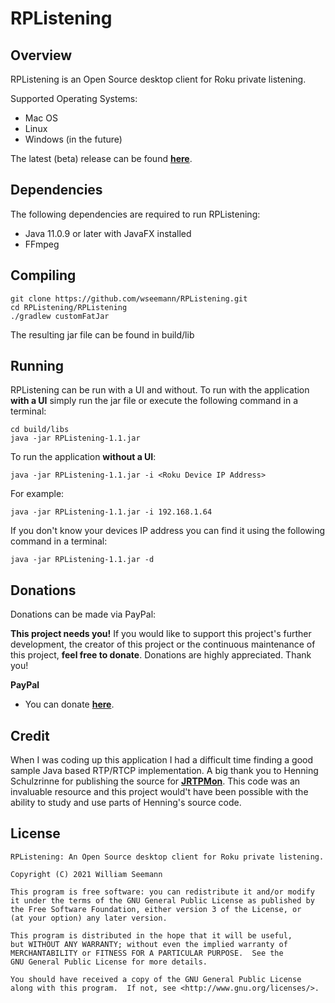 RPListening
============================

Overview
------------

RPListening is an Open Source desktop client for Roku private listening.

Supported Operating Systems:
* Mac OS
* Linux
* Windows (in the future)

The latest (beta) release can be found [**here**](https://github.com/wseemann/RPListening/releases/latest/).

Dependencies
------------

The following dependencies are required to run RPListening:
* Java 11.0.9 or later with JavaFX installed
* FFmpeg

Compiling
------------

    git clone https://github.com/wseemann/RPListening.git
    cd RPListening/RPListening
    ./gradlew customFatJar

The resulting jar file can be found in build/lib

Running
------------

RPListening can be run with a UI and without. To run with the application **with a UI** simply run the jar file
or execute the following command in a terminal:

    cd build/libs
    java -jar RPListening-1.1.jar

To run the application **without a UI**:

    java -jar RPListening-1.1.jar -i <Roku Device IP Address>

For example:

    java -jar RPListening-1.1.jar -i 192.168.1.64

If you don't know your devices IP address you can find it using the following command in a terminal:

    java -jar RPListening-1.1.jar -d

Donations
------------

Donations can be made via PayPal:

**This project needs you!** If you would like to support this project's further development, the creator of this project or the continuous maintenance of this project, **feel free to donate**. Donations are highly appreciated. Thank you!

**PayPal**

- You can donate [**here**](https://www.paypal.com/donate/?cmd=_s-xclick&hosted_button_id=DR3PCSQTSSCMU).

Credit
------------
When I was coding up this application I had a difficult time finding a good sample Java based RTP/RTCP implementation. A big thank you to Henning Schulzrinne for publishing the source for [**JRTPMon**](https://www.cs.columbia.edu/~hgs/teaching/ais/1998/projects/java_rtp/JRTPMon.tar.gz). This code was an invaluable resource and this project would't have been possible with the ability to study and use parts of Henning's source code.

License
------------

```
RPListening: An Open Source desktop client for Roku private listening.
 
Copyright (C) 2021 William Seemann

This program is free software: you can redistribute it and/or modify
it under the terms of the GNU General Public License as published by
the Free Software Foundation, either version 3 of the License, or
(at your option) any later version.

This program is distributed in the hope that it will be useful,
but WITHOUT ANY WARRANTY; without even the implied warranty of
MERCHANTABILITY or FITNESS FOR A PARTICULAR PURPOSE.  See the
GNU General Public License for more details.

You should have received a copy of the GNU General Public License
along with this program.  If not, see <http://www.gnu.org/licenses/>.
